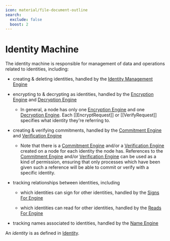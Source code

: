 ```yaml
---
icon: material/file-document-outline
search:
  exclude: false
  boost: 2
---
```


# Identity Machine

The identity machine is responsible for management of data and operations related to identities, including:

- creating & deleting identities, handled by the [Identity Management Engine](./identity/identity-management/index.md)

- encrypting to & decrypting as identities, handled by the [Encryption Engine](./identity/encryption.md) and [Decryption Engine](./identity/decryption.md)

    - In general, a node has only one [Encryption Engine](./identity/encryption.md) and one [Decryption Engine](./identity/decryption.md). Each [[EncryptRequest]] or [[VerifyRequest]] specifies what identity they're referring to.

- creating & verifying commitments, handled by the [Commitment Engine](./identity/commitment.md) and [Verification Engine](./identity/verification.md)

  - Note that there is a [Commitment Engine](./identity/commitment.md) and/or a [Verification Engine](./identity/verification.md) created on a node for each identity the node has. References to the [Commitment Engine](./identity/commitment.md) and/or [Verification Engine](./identity/verification.md) can be used as a kind of permission, ensuring that only processes which have been given such a reference will be able to commit or verify with a specific identity.

- tracking relationships between identities, including

    - which identities can sign for other identities, handled by the [Signs For Engine](./identity/signs-for/index.md)

    - which identities can read for other identities, handled by the [Reads For Engine](./identity/reads-for.md)

- tracking names associated to identities, handled by the [Name Engine](./identity/name/index.md)

An _identity_ is as defined in [Identity](../architecture-1/abstractions/identity/index.md).
